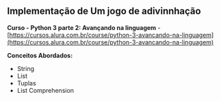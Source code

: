 ## **Implementação de Um jogo de adivinnhação**

**Curso - Python 3 parte 2: Avançando na linguagem** - [https://cursos.alura.com.br/course/python-3-avancando-na-linguagem](https://cursos.alura.com.br/course/python-3-avancando-na-linguagem)

**Conceitos Abordados:**

 - String
 - List
 - Tuplas
 - List Comprehension